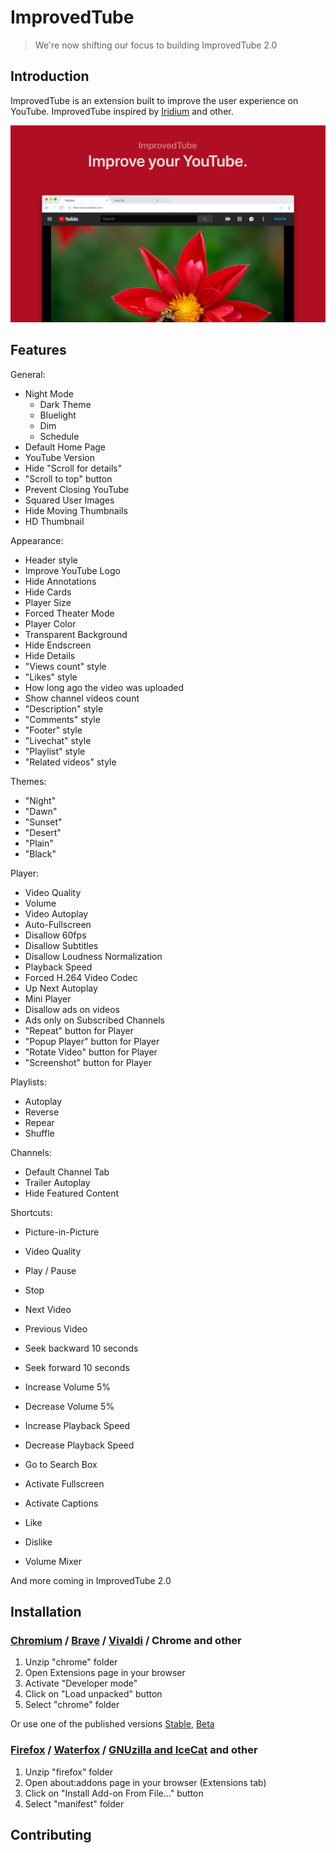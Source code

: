 # ImprovedTube

> We're now shifting our focus to building ImprovedTube 2.0

## Introduction

ImprovedTube is an extension built to improve the user experience on YouTube. ImprovedTube inspired by [Iridium](https://github.com/ParticleCore/Iridium/) and other.

![preview](assets/preview.png)

## Features

General:
* Night Mode
  * Dark Theme
  * Bluelight
  * Dim
  * Schedule
* Default Home Page
* YouTube Version
* Hide "Scroll for details"
* "Scroll to top" button
* Prevent Closing YouTube
* Squared User Images
* Hide Moving Thumbnails
* HD Thumbnail

Appearance:
* Header style
* Improve YouTube Logo
* Hide Annotations
* Hide Cards
* Player Size
* Forced Theater Mode
* Player Color
* Transparent Background
* Hide Endscreen
* Hide Details
* "Views count" style
* "Likes" style
* How long ago the video was uploaded
* Show channel videos count
* "Description" style
* "Comments" style
* "Footer" style
* "Livechat" style
* "Playlist" style
* "Related videos" style

Themes:
* "Night"
* "Dawn"
* "Sunset"
* "Desert"
* "Plain"
* "Black"

Player:
* Video Quality
* Volume
* Video Autoplay
* Auto-Fullscreen
* Disallow 60fps
* Disallow Subtitles
* Disallow Loudness Normalization
* Playback Speed
* Forced H.264 Video Codec
* Up Next Autoplay
* Mini Player
* Disallow ads on videos
* Ads only on Subscribed Channels
* "Repeat" button for Player
* "Popup Player" button for Player
* "Rotate Video" button for Player
* "Screenshot" button for Player

Playlists:
* Autoplay
* Reverse
* Repear
* Shuffle

Channels:
* Default Channel Tab
* Trailer Autoplay
* Hide Featured Content

Shortcuts:
* Picture-in-Picture
* Video Quality
* Play / Pause
* Stop
* Next Video
* Previous Video
* Seek backward 10 seconds
* Seek forward 10 seconds
* Increase Volume 5%
* Decrease Volume 5%
* Increase Playback Speed
* Decrease Playback Speed
* Go to Search Box
* Activate Fullscreen
* Activate Captions
* Like
* Dislike

* Volume Mixer

And more coming in ImprovedTube 2.0

## Installation

### [Chromium](https://www.chromium.org/) / [Brave](https://brave.com/) / [Vivaldi](https://vivaldi.com/) / Chrome and other
1. Unzip "chrome" folder
2. Open Extensions page in your browser
3. Activate "Developer mode"
4. Click on "Load unpacked" button
5. Select "chrome" folder

Or use one of the published versions [Stable](https://chrome.google.com/webstore/detail/improve-youtube-open-sour/bnomihfieiccainjcjblhegjgglakjdd), [Beta](https://chrome.google.com/webstore/detail/improvedtube-youtube-exte/lodjfjlkodalimdjgncejhkadjhacgki)

### [Firefox](https://www.mozilla.org/firefox) / [Waterfox](https://www.waterfox.net/) / [GNUzilla and IceCat](https://www.gnu.org/software/gnuzilla/) and other
1. Unzip "firefox" folder
2. Open about:addons page in your browser (Extensions tab)
3. Click on "Install Add-on From File..." button
4. Select "manifest" folder

## Contributing
